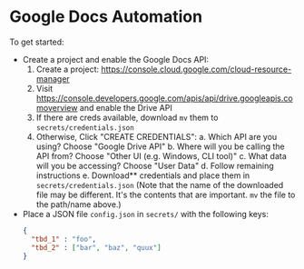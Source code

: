 # Google Docs Automation

To get started:

* Create a project and enable the Google Docs API:
  1. Create a project: https://console.cloud.google.com/cloud-resource-manager
  2. Visit https://console.developers.google.com/apis/api/drive.googleapis.comoverview and enable the Drive API
  3. If there are creds available, download `mv` them to `secrets/credentials.json`
  4. Otherwise, Click "CREATE CREDENTIALS":
     a. Which API are you using? Choose "Google Drive API"
     b. Where will you be calling the API from? Choose "Other UI (e.g. Windows, CLI tool)"
     c. What data will you be accessing? Choose "User Data"
     d. Follow remaining instructions
     e. Download** credentials and place them in `secrets/credentials.json` (Note that the name of the downloaded file may be different. It's the contents that are important. `mv` the file to the path/name above.)
* Place a JSON file `config.json` in `secrets/` with the following keys:
    ```json
    {
      "tbd_1" : "foo",
      "tbd_2" : ["bar", "baz", "quux"]
    }
    ```
